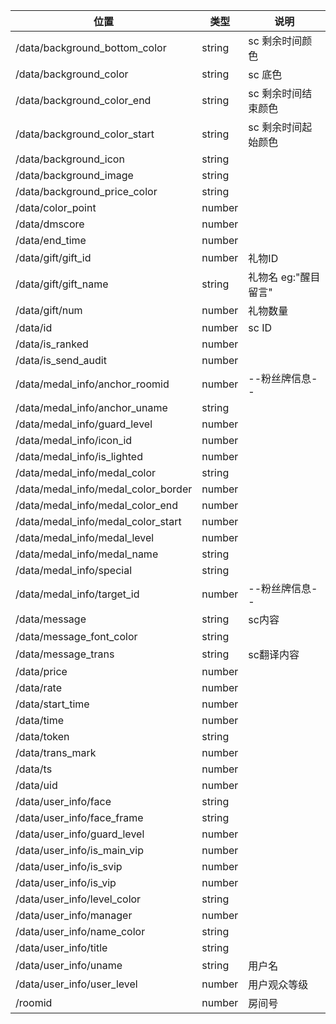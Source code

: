 | 位置                                  | 类型     | 说明            |
|-------------------------------------|--------|---------------|
| /data/background_bottom_color       | string | sc 剩余时间颜色     |
| /data/background_color              | string | sc 底色         |
| /data/background_color_end          | string | sc 剩余时间结束颜色   |
| /data/background_color_start        | string | sc 剩余时间起始颜色   |
| /data/background_icon               | string |               |
| /data/background_image              | string |               |
| /data/background_price_color        | string |               |
| /data/color_point                   | number |               |
| /data/dmscore                       | number |               |
| /data/end_time                      | number |               |
| /data/gift/gift_id                  | number | 礼物ID          |
| /data/gift/gift_name                | string | 礼物名 eg:"醒目留言" |
| /data/gift/num                      | number | 礼物数量          |
| /data/id                            | number | sc ID         |
| /data/is_ranked                     | number |               |
| /data/is_send_audit                 | number |               |
| /data/medal_info/anchor_roomid      | number | --粉丝牌信息--     |
| /data/medal_info/anchor_uname       | string |               |
| /data/medal_info/guard_level        | number |               |
| /data/medal_info/icon_id            | number |               |
| /data/medal_info/is_lighted         | number |               |
| /data/medal_info/medal_color        | string |               |
| /data/medal_info/medal_color_border | number |               |
| /data/medal_info/medal_color_end    | number |               |
| /data/medal_info/medal_color_start  | number |               |
| /data/medal_info/medal_level        | number |               |
| /data/medal_info/medal_name         | string |               |
| /data/medal_info/special            | string |               |
| /data/medal_info/target_id          | number | --粉丝牌信息--     |
| /data/message                       | string | sc内容          |
| /data/message_font_color            | string |               |
| /data/message_trans                 | string | sc翻译内容        |
| /data/price                         | number |               |
| /data/rate                          | number |               |
| /data/start_time                    | number |               |
| /data/time                          | number |               |
| /data/token                         | string |               |
| /data/trans_mark                    | number |               |
| /data/ts                            | number |               |
| /data/uid                           | number |               |
| /data/user_info/face                | string |               |
| /data/user_info/face_frame          | string |               |
| /data/user_info/guard_level         | number |               |
| /data/user_info/is_main_vip         | number |               |
| /data/user_info/is_svip             | number |               |
| /data/user_info/is_vip              | number |               |
| /data/user_info/level_color         | string |               |
| /data/user_info/manager             | number |               |
| /data/user_info/name_color          | string |               |
| /data/user_info/title               | string |               |
| /data/user_info/uname               | string | 用户名           |
| /data/user_info/user_level          | number | 用户观众等级        |
| /roomid                             | number | 房间号           |